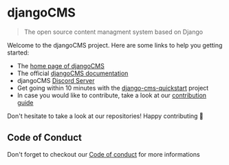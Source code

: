 # djangoCMS

> The open source content managment system based on Django

Welcome to the djangoCMS project. Here are some links to help you getting started:

 - The [home page of djangoCMS](https://django-cms.org)
 - The official [djangoCMS documentation](https://docs.django-cms.org)
 - djangoCMS [Discord Server](https://discord-main-channel.django-cms.org)
 - Get going within 10 minutes with the [django-cms-quickstart](https://github.com/django-cms/django-cms-quickstart) project
 - In case you would like to contribute, take a look at our [contribution guide](https://docs.django-cms.org/en/latest/contributing/how-to-contribute.html)
 
Don't hesitate to take a look at our repositories! Happy contributing :tada:

## Code of Conduct

Don't forget to checkout our [Code of conduct](https://docs.django-cms.org/en/latest/contributing/code_of_conduct.html) for more informations
